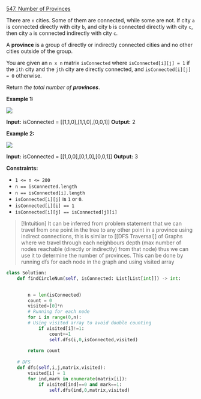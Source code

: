 [547. Number of Provinces](https://leetcode.com/problems/number-of-provinces/)

There are `n` cities. Some of them are connected, while some are not. If city `a` is connected directly with city `b`, and city `b` is connected directly with city `c`, then city `a` is connected indirectly with city `c`.

A **province** is a group of directly or indirectly connected cities and no other cities outside of the group.

You are given an `n x n` matrix `isConnected` where `isConnected[i][j] = 1` if the `ith` city and the `jth` city are directly connected, and `isConnected[i][j] = 0` otherwise.

Return _the total number of **provinces**_.

**Example 1:**

![](https://assets.leetcode.com/uploads/2020/12/24/graph1.jpg)

**Input:** isConnected = [[1,1,0],[1,1,0],[0,0,1]]
**Output:** 2

**Example 2:**

![](https://assets.leetcode.com/uploads/2020/12/24/graph2.jpg)

**Input:** isConnected = [[1,0,0],[0,1,0],[0,0,1]]
**Output:** 3

**Constraints:**

- `1 <= n <= 200`
- `n == isConnected.length`
- `n == isConnected[i].length`
- `isConnected[i][j]` is `1` or `0`.
- `isConnected[i][i] == 1`
- `isConnected[i][j] == isConnected[j][i]`

>[!Intuition]
>It can be inferred from problem statement that we can travel from one point in the tree to any other point in a province using indirect connections, this is similar to [[DFS Traversal]] of Graphs where we travel through each neighbours depth (max number of nodes reachable (directly or indirectly) from that node) thus we can use it to determine the number of provinces.
>This can be done by running dfs for each node in the graph and using visited array

```python
class Solution:
    def findCircleNum(self, isConnected: List[List[int]]) -> int:

        
        n = len(isConnected)
        count = 0
        visited=[0]*n
        # Running for each node
        for i in range(0,n):
        # Using visited array to avoid double counting
            if visited[i]!=1:
                count+=1
                self.dfs(i,0,isConnected,visited)
            
        return count
    
	# DFS 
    def dfs(self,i,j,matrix,visited):
        visited[i] = 1
        for ind,mark in enumerate(matrix[i]):
            if visited[ind]==0 and mark==1:
                self.dfs(ind,0,matrix,visited)
        
```